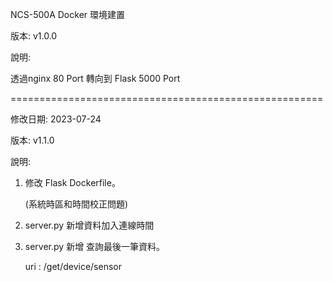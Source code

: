 NCS-500A Docker 環境建置

版本: v1.0.0

說明:

透過nginx 80 Port 轉向到 Flask 5000 Port

======================================================

修改日期: 2023-07-24

版本: v1.1.0

說明:

1. 修改 Flask Dockerfile。
   
   (系統時區和時間校正問題)

2. server.py 新增資料加入連線時間


3. server.py 新增 查詢最後一筆資料。

   uri : /get/device/sensor